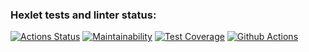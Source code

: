 ### Hexlet tests and linter status:
[![Actions Status](https://github.com/bril95/frontend-project-46/workflows/hexlet-check/badge.svg)](https://github.com/bril95/frontend-project-46/actions)
[![Maintainability](https://api.codeclimate.com/v1/badges/0f9ac8ad18be74906262/maintainability)](https://codeclimate.com/github/bril95/frontend-project-46/maintainability)
[![Test Coverage](https://api.codeclimate.com/v1/badges/0f9ac8ad18be74906262/test_coverage)](https://codeclimate.com/github/bril95/frontend-project-46/test_coverage)
[![Github Actions](https://github.com/bril95/frontend-project-46/actions/workflows/steps.yml/badge.svg)]()